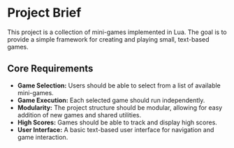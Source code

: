 # Project Brief

This project is a collection of mini-games implemented in Lua. The goal is to provide a simple framework for creating and playing small, text-based games.

## Core Requirements

- **Game Selection:** Users should be able to select from a list of available mini-games.
- **Game Execution:** Each selected game should run independently.
- **Modularity:** The project structure should be modular, allowing for easy addition of new games and shared utilities.
- **High Scores:** Games should be able to track and display high scores.
- **User Interface:** A basic text-based user interface for navigation and game interaction.
